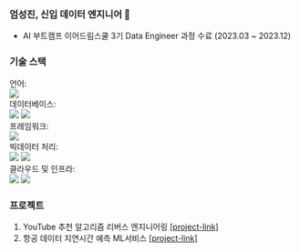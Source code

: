 ### 엄성진, 신입 데이터 엔지니어 👋

- AI 부트캠프 이어드림스쿨 3기 Data Engineer 과정 수료 (2023.03 ~ 2023.12)

### 기술 스택

언어:<br>
  <img src="https://img.shields.io/badge/python-3776AB?style=for-the-badge&logo=python&logoColor=white"><br>
데이터베이스:<br> 
  <img src="https://img.shields.io/badge/mysql-4479A1?style=for-the-badge&logo=mysql&logoColor=white">
  <img src="https://img.shields.io/badge/postgresql-4169E1?style=for-the-badge&logo=mysql&logoColor=white"><br>
프레임워크:<br>
  <img src="https://img.shields.io/badge/flask-000000?style=for-the-badge&logo=flask&logoColor=white"><br>
빅데이터 처리:<br>
  <img src="https://img.shields.io/badge/apachespark-E25A1C?style=for-the-badge&logo=apachespark&logoColor=white">
  <img src="https://img.shields.io/badge/elasticsearch-005571?style=for-the-badge&logo=elasticsearch&logoColor=white"><br>
클라우드 및 인프라:<br>
  <img src="https://img.shields.io/badge/amazonaws-232F3E?style=for-the-badge&logo=amazonaws&logoColor=white"> 
  <img src="https://img.shields.io/badge/docker-2496ED?style=for-the-badge&logo=docker&logoColor=white">
</div>

### 프로젝트
1. YouTube 추천 알고리즘 리버스 엔지니어링 [[project-link]](https://github.com/znkus1/final-project)
2. 항공 데이터 지연시간 예측 ML서비스 [[project-link]](https://github.com/znkus1/k8s_project)
<!--
**znkus1/znkus1** is a ✨ _special_ ✨ repository because its `README.md` (this file) appears on your GitHub profile.

Here are some ideas to get you started:

- 🔭 I’m currently working on ...
- 🌱 I’m currently learning ...
- 👯 I’m looking to collaborate on ...
- 🤔 I’m looking for help with ...
- 💬 Ask me about ...
- 📫 How to reach me: ...
- 😄 Pronouns: ...
- ⚡ Fun fact: ...
-->
